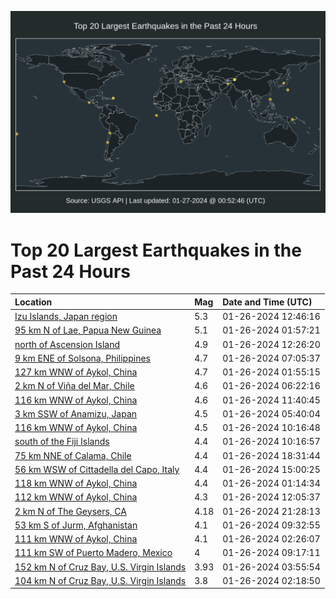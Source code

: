 ![Map](./map.png)

# Top 20 Largest Earthquakes in the Past 24 Hours

| Location | Mag | Date and Time (UTC) |
|:---|:---|:---|
| [Izu Islands, Japan region](https://earthquake.usgs.gov/earthquakes/eventpage/us7000lu1f) | 5.3 | 01-26-2024 12:46:16 |
| [95 km N of Lae, Papua New Guinea](https://earthquake.usgs.gov/earthquakes/eventpage/us7000ltvm) | 5.1 | 01-26-2024 01:57:21 |
| [north of Ascension Island](https://earthquake.usgs.gov/earthquakes/eventpage/us7000lu1c) | 4.9 | 01-26-2024 12:26:20 |
| [9 km ENE of Solsona, Philippines](https://earthquake.usgs.gov/earthquakes/eventpage/us7000ltx0) | 4.7 | 01-26-2024 07:05:37 |
| [127 km WNW of Aykol, China](https://earthquake.usgs.gov/earthquakes/eventpage/us7000ltvj) | 4.7 | 01-26-2024 01:55:15 |
| [2 km N of Viña del Mar, Chile](https://earthquake.usgs.gov/earthquakes/eventpage/us7000ltwn) | 4.6 | 01-26-2024 06:22:16 |
| [116 km WNW of Aykol, China](https://earthquake.usgs.gov/earthquakes/eventpage/us7000lu0c) | 4.6 | 01-26-2024 11:40:45 |
| [3 km SSW of Anamizu, Japan](https://earthquake.usgs.gov/earthquakes/eventpage/us7000ltwg) | 4.5 | 01-26-2024 05:40:04 |
| [116 km WNW of Aykol, China](https://earthquake.usgs.gov/earthquakes/eventpage/us7000ltxx) | 4.5 | 01-26-2024 10:16:48 |
| [south of the Fiji Islands](https://earthquake.usgs.gov/earthquakes/eventpage/us7000ltxy) | 4.4 | 01-26-2024 10:16:57 |
| [75 km NNE of Calama, Chile](https://earthquake.usgs.gov/earthquakes/eventpage/us7000lu6j) | 4.4 | 01-26-2024 18:31:44 |
| [56 km WSW of Cittadella del Capo, Italy](https://earthquake.usgs.gov/earthquakes/eventpage/us7000lu20) | 4.4 | 01-26-2024 15:00:25 |
| [118 km WNW of Aykol, China](https://earthquake.usgs.gov/earthquakes/eventpage/us7000ltva) | 4.4 | 01-26-2024 01:14:34 |
| [112 km WNW of Aykol, China](https://earthquake.usgs.gov/earthquakes/eventpage/us7000lu0i) | 4.3 | 01-26-2024 12:05:37 |
| [2 km N of The Geysers, CA](https://earthquake.usgs.gov/earthquakes/eventpage/nc73994586) | 4.18 | 01-26-2024 21:28:13 |
| [53 km S of Jurm, Afghanistan](https://earthquake.usgs.gov/earthquakes/eventpage/us7000ltxt) | 4.1 | 01-26-2024 09:32:55 |
| [111 km WNW of Aykol, China](https://earthquake.usgs.gov/earthquakes/eventpage/us7000ltvv) | 4.1 | 01-26-2024 02:26:07 |
| [111 km SW of Puerto Madero, Mexico](https://earthquake.usgs.gov/earthquakes/eventpage/us7000ltxk) | 4 | 01-26-2024 09:17:11 |
| [152 km N of Cruz Bay, U.S. Virgin Islands](https://earthquake.usgs.gov/earthquakes/eventpage/pr2024026001) | 3.93 | 01-26-2024 03:55:54 |
| [104 km N of Cruz Bay, U.S. Virgin Islands](https://earthquake.usgs.gov/earthquakes/eventpage/pr2024026000) | 3.8 | 01-26-2024 02:18:50 |
